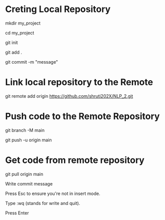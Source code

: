 # Creting Local Repository

mkdir my_project

cd my_project

git init

git add .

git commit -m "message"

# Link local repository to the Remote

git remote add origin https://github.com/shruti202X/NLP_2.git

# Push code to the Remote Repository

git branch -M main

git push -u origin main

# Get code from remote repository

git pull origin main

Write commit message

Press Esc to ensure you're not in insert mode.

Type :wq (stands for write and quit).

Press Enter